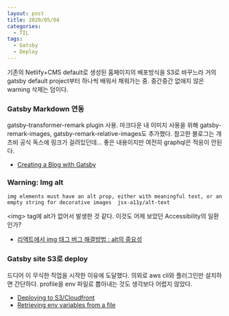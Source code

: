 ```yaml
---
layout: post
title: 2020/05/04
categories:
  - TIL
tags: 
  - Gatsby
  - Deploy
---
```


기존의 Netlify+CMS default로 생성된 홈페이지의 배포방식을 S3로 바꾸느라 거의 gatsby default project부터 하나씩 배워서 채워가는 중. 중간중간 없애지 않은 warning 삭제는 덤이다.  

### Gatsby Markdown 연동  
gatsby-transformer-remark plugin 사용. 마크다운 내 이미지 사용을 위해 gatsby-remark-images, gatsby-remark-relative-images도 추가했다. 참고한 블로그는 개츠비 공식 독스에 링크가 걸려있던데... 좋은 내용이지만 여전히 graphql은 적응이 안된다.  
- [Creating a Blog with Gatsby](https://www.gatsbyjs.org/blog/2017-07-19-creating-a-blog-with-gatsby/)  

### Warning: Img alt  
  ```
img elements must have an alt prop, either with meaningful text, or an empty string for decorative images  jsx-a11y/alt-text  
  ```
\<img> tag에 alt가 없어서 발생한 것 같다. 이것도 어제 보았던 Accessibility의 일환인가?  
- [리액트에서 img 태그 버그 해결방법 : alt의 중요성](https://jaddong.tistory.com/24)

### Gatsby site S3로 deploy  
드디어 이 무식한 작업을 시작한 이유에 도달했다. 의외로 aws cli와 플러그인만 설치하면 간단하다. profile을 env 파일로 뽑아내는 것도 생각보다 어렵지 않았다.   
- [Deploying to S3/Cloudfront](https://www.gatsbyjs.org/docs/deploying-to-s3-cloudfront/)
- [Retrieving env variables from a file](https://gatsby-plugin-s3.jari.io/recipes/with-dotenv/)